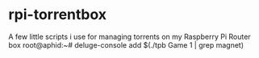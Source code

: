 rpi-torrentbox
==============

A few little scripts i use for managing torrents on my Raspberry Pi Router box
root@aphid:~# deluge-console add $(./tpb Game 1 | grep magnet)
